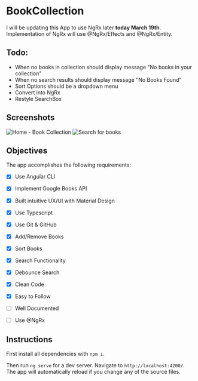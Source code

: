 # BookCollection

I will be updating this App to use NgRx later **today March 19th**. Implementation of NgRx will use @NgRx/Effects and @NgRx/Entity.  

## Todo:
- When no books in collection should display message "No books in your collection"
- When no search results should display message "No Books Found"
- Sort Options should be a dropdown menu
- Convert into NgRx
- Restyle SearchBox


## Screenshots
![Home - Book Collection](https://raw.githubusercontent.com/lopezhansel/ng-bookshelf/master/src/assets/home.png "Home - Book Collection")
![Search for books](https://raw.githubusercontent.com/lopezhansel/ng-bookshelf/master/src/assets/search.png "Search for books")

## Objectives
The app accomplishes the following requirements: 
* [X] Use Angular CLI
* [X] Implement Google Books API
* [X] Built intuitive UX/UI with Material Design
* [X] Use Typescript
* [X] Use Git & GitHub
* [X] Add/Remove Books
* [X] Sort Books
* [X] Search Functionality
* [X] Debounce Search
* [X] Clean Code
* [X] Easy to Follow
* [ ] Well Documented
* [ ] Use @NgRx


## Instructions
First install all dependencies with `npm i`.

Then run `ng serve` for a dev server. Navigate to `http://localhost:4200/`. The app will automatically reload if you change any of the source files.
